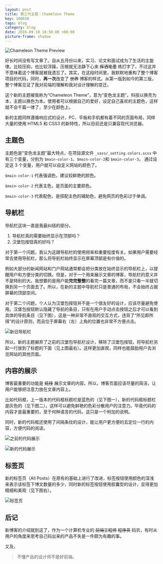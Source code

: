 ```yaml
---
layout: post
title: 第三代主题：Chameleon Theme
key: 100010
tags: blog
category: blog
date: 2016-09-18 18:50:00 +08:00
picture-frame: shadow
---
```


![Chameleon Theme Preview](https://wx4.sinaimg.cn/large/73bd9e13ly1fjled0mmsaj20sg0gf0vg.jpg)

好长时间没有写文章了。自从五月份以来，实习、论文和面试成为了生活的主旋律。比较压抑，也比较浮躁，压根就无法静下心来 <s>挥洒笔墨</s> 练打字了，不过这并不意味着这个博客就被我遗忘了。其实，在这段时间里，我默默地重构了整个博客项目的代码，同时，**再一次**改变了 <s>世界</s> 博客的样式。从第一版到如今的第三版，整个博客见证了我对前端的理解和我对设计理解的变迁。

这个新的主题被我称为“Chameleon Theme”，意为“变色龙主题”。科技以换壳为本，主题以换色为本。使用者可以根据自己的爱好，设定自己喜欢的主题色，这样就不会千篇一律了，至少在颜色上。

<!--more-->

新的主题同样遵循响应式的设计，PC、平板和手机都有着不同的页面布局，同样大量的使用 HTML5 和 CSS3 的新特性，所以目前还是只兼容现代浏览器。

## 主题色

主题色是“变色龙主题”最大特点，在项目源文件 `_sass/_setting.colors.scss` 中有三个变量，分别为 `$main-color-1`、`$main-color-2`和 `$main-color-3`， 通过设定这 3 个变量，用户就可以自定义网站的颜色了。

`$main-color-1` 代表强调色，建议较鲜艳的颜色。

`$main-color-2` 代表主色，是页面的主要颜色。

`$main-color-3` 代表配色，是搭配主色的辅助色，避免网页的色彩过于单调。

## 导航栏

导航栏这块一直是我最纠结的部分。

1. 导航栏真的需要始终显示在顶部吗？
2. 汉堡包按钮真的好吗？

对于第一个问题，我认为这跟导航栏的使用频率和重要程度有关。如果用户需要经常去使用导航栏，那么将导航栏始终显示在屏幕顶部是有价值的。

例如大部分的新闻网站和门户网站通常都会把分类放在始终显示的导航栏上，以提醒用户和方便分类的切换。但是，对于一个用来展示文章的博客，导航栏的意义并不是特别的大。我想要的是用户能**完完整整**的看完一篇文章，而不是只看一半就切换到另一个页面去了。所以，在新的主题中导航栏只是普通的布局，不会始终占据屏幕的顶部空间。

对于第二个问题，个人认为汉堡包按钮并不是一个很友好的设计，应该尽量避免使用。汉堡包按钮默认隐藏了导航的条目，只有在用户手动点击按钮之后才可以看到具体的导航条目（见下图），这是一种非常不直观的交互方式，违背了“所见即所得”的设计原则，而且位于屏幕右（左）上角的位置也非常不方便点击。

![新旧导航栏](https://wx4.sinaimg.cn/large/73bd9e13ly1fjled04yy4j20qo0fs13n.jpg)

所以，新的主题摒弃了之前的汉堡包导航栏设计，移除了汉堡包按钮，将导航栏另起一行放到了标题的下面（见上图最右）。这样更加直观，同样也能鼓励用户去浏览网站的其他页面。

## 内容的展示

博客最重要的功能是 <s>炫技</s> 展示文章的内容。所以，博客页面应该尽量的简洁，让用户能够把注意力放在文章内容上。

比如代码框，上一版本的代码框标题栏是蓝色的（见下图一），新的代码框标题栏是灰色的（见下图二）。这样可以避免鲜艳的色彩分散用户的注意力。毕竟代码的内容才是最重要的，至于何种语言的代码，这只是一个附加的说明。

同时，新的代码框还使用了间隔条纹的设计，能让用户更方便的去定位一行的内容，方便代码的阅读。

![之前的代码展示](https://wx3.sinaimg.cn/large/73bd9e13ly1fjleczi0ftj20b4054mxe.jpg)

![新的代码展示](https://wx1.sinaimg.cn/large/73bd9e13ly1fjlecyil9bj20b404vq35.jpg)

## 标签页

新的标签页（All Posts）在原有的基础上进行了改进，标签按钮使用颜色的深浅来表示该标签下博文数量的多少，同时新的标签按钮使用胶囊型的设计，显得更加精细和美观（见下图右）。

![标签页](https://wx4.sinaimg.cn/large/73bd9e13ly1fjlecy3ihmj20hs0fs0yc.jpg)

## 后记

新博客的介绍就到这了，作为一个计算机专业的 <s>前端工程师</s> <s>程序员</s> 码农，有时从用户的角度来思考自己码出来的产品不失是一件颇为有趣的事。

又及，

> 不懂产品的设计师不是好前端。